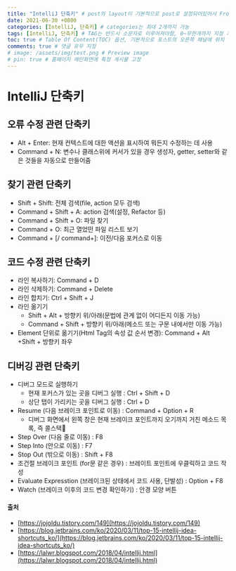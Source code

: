 ```yaml
---
title: "IntelliJ 단축키" # post의 layout이 기본적으로 post로 설정되어있어서 Front Matter에 따로 layout변수를 만들어 주지 않아도 됨
date: 2021-06-30 +0800
categories: [IntelliJ, 단축키] # categories는 최대 2개까지 가능
tags: [IntelliJ, 단축키] # TAG는 반드시 소문자로 이루어져야함, 0~무한개까지 지정 가능
toc: true # Table Of Content(TOC) 옵션, 기본적으로 포스트의 오른쪽 패널에 위치
comments: true # 댓글 유무 지정
# image: /assets/img/test.png # Preview image
# pin: true # 홈페이지 메인화면에 특정 게시물 고정
---
```


# IntelliJ 단축키
## 오류 수정 관련 단축키
- Alt + Enter: 현재 컨텍스트에 대한 액션을 표시하여 뭐든지 수정하는 데 사용
- Command + N: 변수나 클래스위에 커서가 있을 경우 생성자, getter, setter와 같은 것들을 자동으로 만들어줌

## 찾기 관련 단축키
- Shift + Shift: 전체 검색(file, action 모두 검색)
- Command + Shift + A: action 검색(설정, Refactor 등)
- Command + Shift + O: 파일 찾기
- Command + O: 최근 열었떤 파일 리스트 보기
- Command + [/ command+]: 이전/다음 포커스로 이동

## 코드 수정 관련 단축키
- 라인 복사하기: Command + D
- 라인 삭제하기: Command + Delete
- 라인 합치기: Ctrl + Shift + J
- 라인 옮기기
    - Shift + Alt + 방향키 위/아래(문법에 관계 없이 어디든지 이동 가능)
    - Command + Shift + 방향키 위/아래(메소드 또는 구문 내에서만 이동 가능)
- Element 단위로 옮기기(Html Tag의 속성 값 순서 변경): Command + Alt +Shift + 방향키 좌우

## 디버깅 관련 단축키
- 디버그 모드로 실행하기
    - 현재 포커스가 있는 곳을 디버그 실행 : Ctrl + Shift + D
    - 상단 탭이 가리키는 곳을 디버그 실행 : Ctrl + D
- Resume (다음 브레이크 포인트로 이동) : Command + Option + R
    - 디버그 화면에서 왼쪽 창은 현재 브레이크 포인트까지 오기까지 거친 메소드 목록, 즉 콜스택
- Step Over (다음 줄로 이동) : F8
- Step Into (안으로 이동) : F7
- Stop Out (밖으로 이동) : Shift + F8
- 조건절 브레이크 포인트 (for문 같은 경우) : 브레이트 포인트에 우클릭하고 코드 작성
- Evaluate Expresstion (브레이크된 상태에서 코드 사용, 단발성) : Option + F8
- Watch (브레이크 이후의 코드 변경 확인하기) : 안경 모양 버튼

#### 출처
- [https://jojoldu.tistory.com/149](https://jojoldu.tistory.com/149)
- [https://blog.jetbrains.com/ko/2020/03/11/top-15-intellij-idea-shortcuts_ko/](https://blog.jetbrains.com/ko/2020/03/11/top-15-intellij-idea-shortcuts_ko/)
- [https://lalwr.blogspot.com/2018/04/intellij.html](https://lalwr.blogspot.com/2018/04/intellij.html)